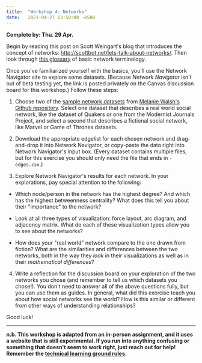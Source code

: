 ```yaml
---
title:  "Workshop 4: Networks"
date:   2021-04-27 13:50:00 -0500
---
```

**Complete by: Thu. 29 Apr.**

Begin by reading this post on Scott Weingart's blog that introduces the concept of networks: <http://scottbot.net/lets-talk-about-networks/>. Then look through [this glossary](https://jrladd.com/network-glossary.html) of basic network terminology.

Once you've familiarized yourself with the basics, you'll use the Network Navigator site to explore some datasets. (Because *Network Navigator* isn't out of beta testing yet, the link is posted privately on the Canvas discussion board for this workshop.) Follow these steps:

1) Choose two of the [sample network datasets](https://github.com/melaniewalsh/sample-social-network-datasets/tree/master/sample-datasets) from [Melanie Walsh's Github repository](https://github.com/melaniewalsh/sample-social-network-datasets). Select one dataset that describes a real world social network, like the dataset of Quakers or one from the Modernist Journals Project, and select a second that describes a fictional social network, like Marvel or Game of Thrones datasets.

2) Download the appropriate edgelist for each chosen network and drag-and-drop it into Network Navigator, or copy-paste the data right into Network Navigator's input box. (Every dataset contains multiple files, but for this exercise you should only need the file that ends in `-edges.csv`.)

3) Explore Network Navigator's results for each network. In your explorations, pay special attention to the following:

- Which node/person in the network has the highest degree? And which has the highest betweenness centrality? What does this tell you about their "importance" to the network?

- Look at all three types of visualization: force layout, arc diagram, and adjacency matrix. What do each of these visualization types allow you to see about the networks?

- How does your "real world" network compare to the one drawn from fiction? What are the similarities and differences between the two networks, both in the way they *look* in their visualizations as well as in their *mathematical differences*?

4) Write a reflection for the discussion board on your exploration of the two networks you chose (and remember to tell us which datasets you chose!). You don't need to answer all of the above questions fully, but you can use them as guides. In general, what did this exercise teach you about how social networks see the world? How is this similar or different from other ways of understanding relationships?

Good luck!

---

**n.b. This workshop is adapted from an in-person assignment, and it uses a website that is still experimental. If you run into anything confusing or something that doesn't seem to work right, just reach out for help! Remember the [technical learning ground rules](https://jrladd.com/info_overload/groundrules/).**
